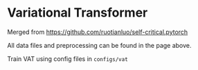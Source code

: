# Variational Transformer
Merged from https://github.com/ruotianluo/self-critical.pytorch

All data files and preprocessing can be found in the page above.

Train VAT using config files in `configs/vat`

